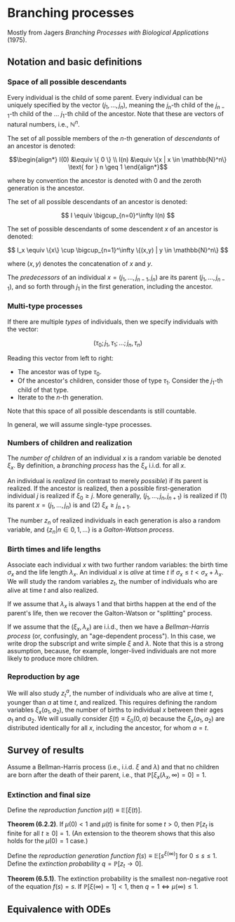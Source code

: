 # Branching processes

Mostly from Jagers _Branching Processes with Biological Applications_ (1975).

## Notation and basic definitions

### Space of all possible descendants

Every individual is the child of some parent. Every individual can be uniquely specified by the vector $(j_1, \ldots, j_n)$, meaning the $j_n$-th child of the $j_{n-1}$-th child of the ... $j_1$-th child of the ancestor. Note that these are vectors of natural numbers, i.e., $\mathbb{N}^n$.

The set of all possible members of the $n$-th generation of _descendants_ of an ancestor is denoted:

```math
\begin{align*}
I(0) &\equiv \{ 0 \} \\
I(n) &\equiv \{x | x \in \mathbb{N}^n\} \text{ for } n \geq 1
\end{align*}
```

where by convention the ancestor is denoted with $0$ and the zeroth generation is the ancestor.

The set of all possible descendants of an ancestor is denoted:

$$
I \equiv \bigcup_{n=0}^\infty I(n)
$$

The set of possible descendants of some descendent $x$ of an ancestor is denoted:

$$
I_x \equiv \{x\} \cup \bigcup_{n=1}^\infty \{(x,y) | y \in \mathbb{N}^n\}
$$

where $(x,y)$ denotes the concatenation of $x$ and $y$.

The _predecessors_ of an individual $x = (j_1, \ldots, j_{n-1}, j_n)$ are its parent $(j_1, \ldots, j_{n-1})$, and so forth through $j_1$ in the first generation, including the ancestor.

### Multi-type processes

If there are multiple _types_ of individuals, then we specify individuals with the vector:

$$
(\tau_0; j_1, \tau_1; \ldots; j_n, \tau_n)
$$

Reading this vector from left to right:

- The ancestor was of type $\tau_0$.
- Of the ancestor's children, consider those of type $\tau_1$. Consider the $j_1$-th child of that type.
- Iterate to the $n$-th generation.

Note that this space of all possible descendants is still countable.

In general, we will assume single-type processes.

### Numbers of children and realization

The _number of children_ of an individual $x$ is a random variable be denoted $\xi_x$. By definition, a _branching process_ has the $\xi_x$ i.i.d. for all $x$.

An individual is _realized_ (in contrast to merely _possible_) if its parent is realized. If the ancestor is realized, then a possible first-generation individual $j$ is realized if $\xi_0 \geq j$. More generally, $(j_1, \ldots, j_n, j_{n+1})$ is realized if (1) its parent $x = (j_1, \ldots, j_n)$ is and (2) $\xi_x \geq j_{n+1}$.

The number $z_n$ of realized individuals in each generation is also a random variable, and $\{z_n | n \in 0, 1, \ldots\}$ is a _Galton-Watson process_.

### Birth times and life lengths

Associate each individual $x$ with two further random variables: the birth time $\sigma_x$ and the life length $\lambda_x$. An individual $x$ is _alive_ at time $t$ if $\sigma_x \leq t < \sigma_x + \lambda_x$. We will study the random variables $z_t$, the number of individuals who are alive at time $t$ and also realized.

If we assume that $\lambda_x$ is always 1 and that births happen at the end of the parent's life, then we recover the Galton-Watson or "splitting" process.

If we assume that the $(\xi_x, \lambda_x)$ are i.i.d., then we have a _Bellman-Harris process_ (or, confusingly, an "age-dependent process"). In this case, we write drop the subscript and write simple $\xi$ and $\lambda$. Note that this is a strong assumption, because, for example, longer-lived individuals are not more likely to produce more children.

### Reproduction by age

We will also study $z_t^a$, the number of individuals who are alive at time $t$, younger than $a$ at time $t$, and realized. This requires defining the random variables $\xi_x(a_1, a_2)$, the number of births to individual $x$ between their ages $a_1$ and $a_2$. We will usually consider $\xi(t) \equiv \xi_0(0, a)$ because the $\xi_x(a_1, a_2)$ are distributed identically for all $x$, including the ancestor, for whom $a = t$.

## Survey of results

Assume a Bellman-Harris process (i.e., i.i.d. $\xi$ and $\lambda$) and that no children are born after the death of their parent, i.e., that $\mathbb{P}[\xi_x(\lambda_x, \infty) = 0] = 1$.

### Extinction and final size

Define the _reproduction function_ $\mu(t) \equiv \mathbb{E}[\xi(t)]$.

**Theorem (6.2.2)**. If $\mu(0) < 1$ and $\mu(t)$ is finite for some $t > 0$, then $\mathbb{P}[z_t \text{ is finite for all } t \geq 0] = 1$. (An extension to the theorem shows that this also holds for the $\mu(0) = 1$ case.)

Define the _reproduction generation function_ $f(s) \equiv \mathbb{E}[s^{\xi(\infty)}]$ for $0 \leq s \leq 1$. Define the _extinction probability_ $q = \mathbb{P}[z_t \to 0]$.

**Theorem (6.5.1)**. The extinction probability is the smallest non-negative root of the equation $f(s) = s$. If $\mathbb{P}[\xi(\infty)=1] < 1$, then $q = 1 \iff \mu(\infty) \leq 1$.

## Equivalence with ODEs
